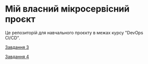 # Мій власний мікросервісний проєкт  
Це репозиторій для навчального проєкту в межах курсу "DevOps CI/CD".  

[Завдання 3](./task-3.md)

[Завдання 4](./task-4.md)